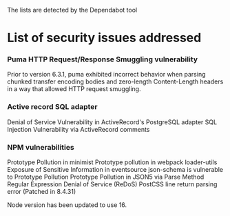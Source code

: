 The lists are detected by the Dependabot tool

# List of security issues addressed

### Puma HTTP Request/Response Smuggling vulnerability
Prior to version 6.3.1, puma exhibited incorrect behavior when parsing chunked transfer encoding bodies and zero-length Content-Length headers in a way that allowed HTTP request smuggling.

### Active record SQL adapter
Denial of Service Vulnerability in ActiveRecord's PostgreSQL adapter
SQL Injection Vulnerability via ActiveRecord comments

### NPM vulnerabilities
  Prototype Pollution in minimist 
  Prototype pollution in webpack loader-utils
  Exposure of Sensitive Information in eventsource
  json-schema is vulnerable to Prototype Pollution
  Prototype Pollution in JSON5 via Parse Method
  Regular Expression Denial of Service (ReDoS)
  PostCSS line return parsing error (Patched in 8.4.31)

Node version has been updated to use 16.
